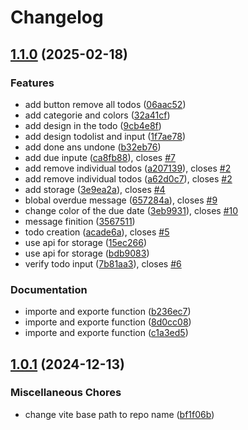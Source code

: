 # Changelog

## [1.1.0](https://github.com/lea-apotheloz/web-todo/compare/v1.0.1...v1.1.0) (2025-02-18)


### Features

* add button remove all todos ([06aac52](https://github.com/lea-apotheloz/web-todo/commit/06aac520c3f8e55ac7c6c6e7315fd35884178a4e))
* add categorie and colors ([32a41cf](https://github.com/lea-apotheloz/web-todo/commit/32a41cf444b97b11358aa3e21cbeda82334527cf))
* add design in the todo ([9cb4e8f](https://github.com/lea-apotheloz/web-todo/commit/9cb4e8f507d485dcdb4cd525f3b815e0f4c23c2c))
* add design todolist and input ([1f7ae78](https://github.com/lea-apotheloz/web-todo/commit/1f7ae78f8119a209dcfed0e85919afb3d537a93a))
* add done ans undone ([b32eb76](https://github.com/lea-apotheloz/web-todo/commit/b32eb76742f16cebe88363555382c6132a748fee))
* add due inpute ([ca8fb88](https://github.com/lea-apotheloz/web-todo/commit/ca8fb880b31cdd8c8c47cfc0022e78a0c49c1b4c)), closes [#7](https://github.com/lea-apotheloz/web-todo/issues/7)
* add remove individual todos ([a207139](https://github.com/lea-apotheloz/web-todo/commit/a207139d5c24813f930112c22abb1a88952c5148)), closes [#2](https://github.com/lea-apotheloz/web-todo/issues/2)
* add remove individual todos ([a62d0c7](https://github.com/lea-apotheloz/web-todo/commit/a62d0c75e4eddd73cad4ddcca10417b41016f5a1)), closes [#2](https://github.com/lea-apotheloz/web-todo/issues/2)
* add storage ([3e9ea2a](https://github.com/lea-apotheloz/web-todo/commit/3e9ea2aa5524de10209050e415121ade6e2d7c6f)), closes [#4](https://github.com/lea-apotheloz/web-todo/issues/4)
* blobal overdue message ([657284a](https://github.com/lea-apotheloz/web-todo/commit/657284a6654930ef3c293cb42666a1c2704b5725)), closes [#9](https://github.com/lea-apotheloz/web-todo/issues/9)
* change color of the due date ([3eb9931](https://github.com/lea-apotheloz/web-todo/commit/3eb993183d4a8e97c3d78fa208e921d71362a4d7)), closes [#10](https://github.com/lea-apotheloz/web-todo/issues/10)
* message finition ([3567511](https://github.com/lea-apotheloz/web-todo/commit/3567511d44de7bdaf42db5033cd49165888c6395))
* todo creation ([acade6a](https://github.com/lea-apotheloz/web-todo/commit/acade6a388e3f278c3f71fe126b8509d9d4fb633)), closes [#5](https://github.com/lea-apotheloz/web-todo/issues/5)
* use api for storage ([15ec266](https://github.com/lea-apotheloz/web-todo/commit/15ec266cc73bfb31ba0260a44a6436a1743270ae))
* use api for storage ([bdb9083](https://github.com/lea-apotheloz/web-todo/commit/bdb90832b1992a3b7731ffeaefae5299c6b1d343))
* verify todo input ([7b81aa3](https://github.com/lea-apotheloz/web-todo/commit/7b81aa31a4d896877a5a06110e24f06b52fe44a6)), closes [#6](https://github.com/lea-apotheloz/web-todo/issues/6)


### Documentation

* importe and exporte function ([b236ec7](https://github.com/lea-apotheloz/web-todo/commit/b236ec76eea8db5ec1b239816a7ae63f66c464d6))
* importe and exporte function ([8d0cc08](https://github.com/lea-apotheloz/web-todo/commit/8d0cc08db402f332eccc2953ebffd49102ebdc5b))
* importe and exporte function ([c1a3ed5](https://github.com/lea-apotheloz/web-todo/commit/c1a3ed5f7af05196fa5c1dbb5feaccfc3f72bffa))

## [1.0.1](https://github.com/lea-apotheloz/web-todo/compare/v1.0.0...v1.0.1) (2024-12-13)


### Miscellaneous Chores

* change vite base path to repo name ([bf1f06b](https://github.com/lea-apotheloz/web-todo/commit/bf1f06bfcf674ab5c9046e0a604e8594c74d1520))
